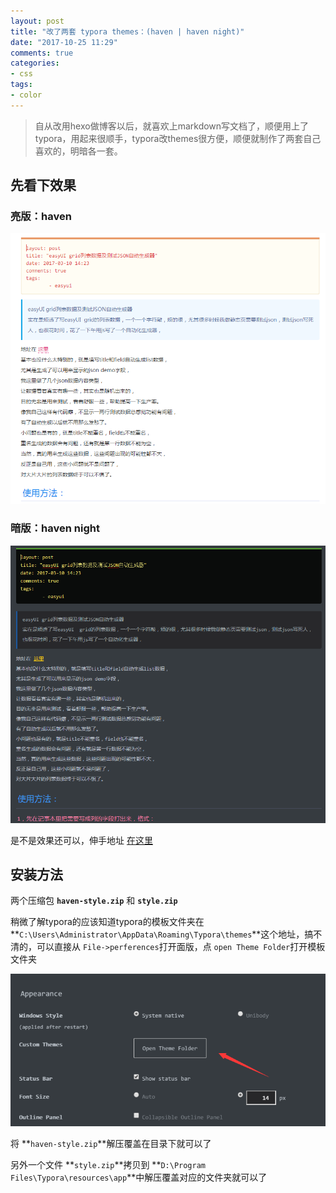 ```yaml
---
layout: post
title: "改了两套 typora themes：(haven | haven night)"
date: "2017-10-25 11:29"
comments: true
categories:
- css
tags:
- color
---
```


>自从改用hexo做博客以后，就喜欢上markdown写文档了，顺便用上了typora，用起来很顺手，typora改themes很方便，顺便就制作了两套自己喜欢的，明暗各一套。

## 先看下效果

### 亮版：haven

![typorastyle-3](/images/typorastyle-1.png)

### 暗版：haven night

![typorastyle-3](/images/typorastyle-2.png)

是不是效果还可以，伸手地址 [在这里](/my/typora/typora.zip)

## 安装方法

两个压缩包 **`haven-style.zip`** 和 **`style.zip`**

稍微了解typora的应该知道typora的模板文件夹在 **`C:\Users\Administrator\AppData\Roaming\Typora\themes`**这个地址，搞不清的，可以直接从 `File->perferences`打开面版，点 `open Theme Folder`打开模板文件夹

![typorastyle-3](/images/typorastyle-3.png)

将 **`haven-style.zip`**解压覆盖在目录下就可以了

另外一个文件 **`style.zip`**拷贝到 **`D:\Program Files\Typora\resources\app`**中解压覆盖对应的文件夹就可以了